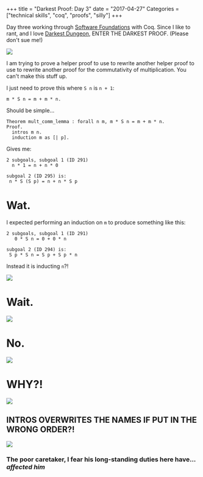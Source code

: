 +++
title = "Darkest Proof: Day 3"
date = "2017-04-27"
Categories = ["technical skills", "coq", "proofs", "silly"]
+++

Day three working through
[Software Foundations](https://www.cis.upenn.edu/~bcpierce/sf/current/index.html)
with Coq. Since I like to rant, and I love
[Darkest Dungeon](http://www.darkestdungeon.com/), ENTER THE DARKEST PROOF.
<span class="subscript">(Please don't sue me!)</span>

<img src="/images/ruinhascome.png"></img>


I am trying to prove a helper proof to use to rewrite another helper proof to
use to rewrite another proof for the commutativity of multiplication. You can't
make this stuff up. 

I just need to prove this where ```S n``` is ```n + 1```:

```
m * S n = m + m * n.
```

Should be simple...

```
Theorem mult_comm_lemma : forall n m, m * S n = m + m * n.
Proof.
  intros m n.
  induction m as [| p].
```

Gives me:

```
2 subgoals, subgoal 1 (ID 291)
  n * 1 = n + n * 0

subgoal 2 (ID 295) is:
 n * S (S p) = n + n * S p
```

# Wat.

I expected performing an induction on `m` to produce something like this: 

``` coq
2 subgoals, subgoal 1 (ID 291)
   0 * S n = 0 + 0 * n

subgoal 2 (ID 294) is:
 S p * S n = S p + S p * n
```

Instead it is inducting `n`?! 

<img src="/images/upset.jpg"></img>

# Wait.

<img src="/images/mult_comm_lemma.png"></img>

# No.

<img src="/images/mult_comm_lemma2.png"></img>

# WHY?!

<img src="/images/mult_comm_lemma3.png"></img>

## INTROS OVERWRITES THE NAMES IF PUT IN THE WRONG ORDER?!

<img src="/images/poor_caretaker.jpg"></img>

### The poor caretaker, I fear his long-standing duties here have... _affected him_


